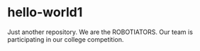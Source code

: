 # hello-world1
Just another repository.
We are the ROBOTIATORS. Our team is participating in our college competition.
